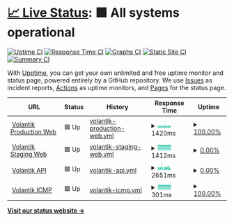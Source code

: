 # [📈 Live Status](https://friesipayung.github.io/uptime-volantik): <!--live status--> **🟩 All systems operational**

[![Uptime CI](https://github.com/friesipayung/uptime-volantik/workflows/Uptime%20CI/badge.svg)](https://github.com/friesipayung/uptime-volantik/actions?query=workflow%3A%22Uptime+CI%22)
[![Response Time CI](https://github.com/friesipayung/uptime-volantik/workflows/Response%20Time%20CI/badge.svg)](https://github.com/friesipayung/uptime-volantik/actions?query=workflow%3A%22Response+Time+CI%22)
[![Graphs CI](https://github.com/friesipayung/uptime-volantik/workflows/Graphs%20CI/badge.svg)](https://github.com/friesipayung/uptime-volantik/actions?query=workflow%3A%22Graphs+CI%22)
[![Static Site CI](https://github.com/friesipayung/uptime-volantik/workflows/Static%20Site%20CI/badge.svg)](https://github.com/friesipayung/uptime-volantik/actions?query=workflow%3A%22Static+Site+CI%22)
[![Summary CI](https://github.com/friesipayung/uptime-volantik/workflows/Summary%20CI/badge.svg)](https://github.com/friesipayung/uptime-volantik/actions?query=workflow%3A%22Summary+CI%22)

With [Upptime](https://upptime.js.org), you can get your own unlimited and free uptime monitor and status page, powered entirely by a GitHub repository. We use [Issues](https://github.com/friesipayung/uptime-volantik/issues) as incident reports, [Actions](https://github.com/friesipayung/uptime-volantik/actions) as uptime monitors, and [Pages](https://friesipayung.github.io/uptime-volantik) for the status page.

<!--start: status pages-->
<!-- This summary is generated by Upptime (https://github.com/upptime/upptime) -->
<!-- Do not edit this manually, your changes will be overwritten -->
<!-- prettier-ignore -->
| URL | Status | History | Response Time | Uptime |
| --- | ------ | ------- | ------------- | ------ |
| <img alt="" src="https://volantik.com/img/logo/volantik.svg" height="13"> [Volantik Production Web](https://volantik.com) | 🟩 Up | [volantik-production-web.yml](https://github.com/friesipayung/uptime-volantik/commits/HEAD/history/volantik-production-web.yml) | <details><summary><img alt="Response time graph" src="./graphs/volantik-production-web/response-time-week.png" height="20"> 1420ms</summary><br><a href="https://friesipayung.github.io/uptime-volantik/history/volantik-production-web"><img alt="Response time 1409" src="https://img.shields.io/endpoint?url=https%3A%2F%2Fraw.githubusercontent.com%2Ffriesipayung%2Fuptime-volantik%2FHEAD%2Fapi%2Fvolantik-production-web%2Fresponse-time.json"></a><br><a href="https://friesipayung.github.io/uptime-volantik/history/volantik-production-web"><img alt="24-hour response time 1443" src="https://img.shields.io/endpoint?url=https%3A%2F%2Fraw.githubusercontent.com%2Ffriesipayung%2Fuptime-volantik%2FHEAD%2Fapi%2Fvolantik-production-web%2Fresponse-time-day.json"></a><br><a href="https://friesipayung.github.io/uptime-volantik/history/volantik-production-web"><img alt="7-day response time 1420" src="https://img.shields.io/endpoint?url=https%3A%2F%2Fraw.githubusercontent.com%2Ffriesipayung%2Fuptime-volantik%2FHEAD%2Fapi%2Fvolantik-production-web%2Fresponse-time-week.json"></a><br><a href="https://friesipayung.github.io/uptime-volantik/history/volantik-production-web"><img alt="30-day response time 1409" src="https://img.shields.io/endpoint?url=https%3A%2F%2Fraw.githubusercontent.com%2Ffriesipayung%2Fuptime-volantik%2FHEAD%2Fapi%2Fvolantik-production-web%2Fresponse-time-month.json"></a><br><a href="https://friesipayung.github.io/uptime-volantik/history/volantik-production-web"><img alt="1-year response time 1409" src="https://img.shields.io/endpoint?url=https%3A%2F%2Fraw.githubusercontent.com%2Ffriesipayung%2Fuptime-volantik%2FHEAD%2Fapi%2Fvolantik-production-web%2Fresponse-time-year.json"></a></details> | <details><summary><a href="https://friesipayung.github.io/uptime-volantik/history/volantik-production-web">100.00%</a></summary><a href="https://friesipayung.github.io/uptime-volantik/history/volantik-production-web"><img alt="All-time uptime 99.97%" src="https://img.shields.io/endpoint?url=https%3A%2F%2Fraw.githubusercontent.com%2Ffriesipayung%2Fuptime-volantik%2FHEAD%2Fapi%2Fvolantik-production-web%2Fuptime.json"></a><br><a href="https://friesipayung.github.io/uptime-volantik/history/volantik-production-web"><img alt="24-hour uptime 100.00%" src="https://img.shields.io/endpoint?url=https%3A%2F%2Fraw.githubusercontent.com%2Ffriesipayung%2Fuptime-volantik%2FHEAD%2Fapi%2Fvolantik-production-web%2Fuptime-day.json"></a><br><a href="https://friesipayung.github.io/uptime-volantik/history/volantik-production-web"><img alt="7-day uptime 100.00%" src="https://img.shields.io/endpoint?url=https%3A%2F%2Fraw.githubusercontent.com%2Ffriesipayung%2Fuptime-volantik%2FHEAD%2Fapi%2Fvolantik-production-web%2Fuptime-week.json"></a><br><a href="https://friesipayung.github.io/uptime-volantik/history/volantik-production-web"><img alt="30-day uptime 99.97%" src="https://img.shields.io/endpoint?url=https%3A%2F%2Fraw.githubusercontent.com%2Ffriesipayung%2Fuptime-volantik%2FHEAD%2Fapi%2Fvolantik-production-web%2Fuptime-month.json"></a><br><a href="https://friesipayung.github.io/uptime-volantik/history/volantik-production-web"><img alt="1-year uptime 99.97%" src="https://img.shields.io/endpoint?url=https%3A%2F%2Fraw.githubusercontent.com%2Ffriesipayung%2Fuptime-volantik%2FHEAD%2Fapi%2Fvolantik-production-web%2Fuptime-year.json"></a></details>
| <img alt="" src="https://volantik.com/img/logo/volantik.svg" height="13"> [Volantik Staging Web](https://staging.volantik.com) | 🟩 Up | [volantik-staging-web.yml](https://github.com/friesipayung/uptime-volantik/commits/HEAD/history/volantik-staging-web.yml) | <details><summary><img alt="Response time graph" src="./graphs/volantik-staging-web/response-time-week.png" height="20"> 1412ms</summary><br><a href="https://friesipayung.github.io/uptime-volantik/history/volantik-staging-web"><img alt="Response time 1404" src="https://img.shields.io/endpoint?url=https%3A%2F%2Fraw.githubusercontent.com%2Ffriesipayung%2Fuptime-volantik%2FHEAD%2Fapi%2Fvolantik-staging-web%2Fresponse-time.json"></a><br><a href="https://friesipayung.github.io/uptime-volantik/history/volantik-staging-web"><img alt="24-hour response time 1451" src="https://img.shields.io/endpoint?url=https%3A%2F%2Fraw.githubusercontent.com%2Ffriesipayung%2Fuptime-volantik%2FHEAD%2Fapi%2Fvolantik-staging-web%2Fresponse-time-day.json"></a><br><a href="https://friesipayung.github.io/uptime-volantik/history/volantik-staging-web"><img alt="7-day response time 1412" src="https://img.shields.io/endpoint?url=https%3A%2F%2Fraw.githubusercontent.com%2Ffriesipayung%2Fuptime-volantik%2FHEAD%2Fapi%2Fvolantik-staging-web%2Fresponse-time-week.json"></a><br><a href="https://friesipayung.github.io/uptime-volantik/history/volantik-staging-web"><img alt="30-day response time 1404" src="https://img.shields.io/endpoint?url=https%3A%2F%2Fraw.githubusercontent.com%2Ffriesipayung%2Fuptime-volantik%2FHEAD%2Fapi%2Fvolantik-staging-web%2Fresponse-time-month.json"></a><br><a href="https://friesipayung.github.io/uptime-volantik/history/volantik-staging-web"><img alt="1-year response time 1404" src="https://img.shields.io/endpoint?url=https%3A%2F%2Fraw.githubusercontent.com%2Ffriesipayung%2Fuptime-volantik%2FHEAD%2Fapi%2Fvolantik-staging-web%2Fresponse-time-year.json"></a></details> | <details><summary><a href="https://friesipayung.github.io/uptime-volantik/history/volantik-staging-web">0.00%</a></summary><a href="https://friesipayung.github.io/uptime-volantik/history/volantik-staging-web"><img alt="All-time uptime 57.33%" src="https://img.shields.io/endpoint?url=https%3A%2F%2Fraw.githubusercontent.com%2Ffriesipayung%2Fuptime-volantik%2FHEAD%2Fapi%2Fvolantik-staging-web%2Fuptime.json"></a><br><a href="https://friesipayung.github.io/uptime-volantik/history/volantik-staging-web"><img alt="24-hour uptime 0.00%" src="https://img.shields.io/endpoint?url=https%3A%2F%2Fraw.githubusercontent.com%2Ffriesipayung%2Fuptime-volantik%2FHEAD%2Fapi%2Fvolantik-staging-web%2Fuptime-day.json"></a><br><a href="https://friesipayung.github.io/uptime-volantik/history/volantik-staging-web"><img alt="7-day uptime 0.00%" src="https://img.shields.io/endpoint?url=https%3A%2F%2Fraw.githubusercontent.com%2Ffriesipayung%2Fuptime-volantik%2FHEAD%2Fapi%2Fvolantik-staging-web%2Fuptime-week.json"></a><br><a href="https://friesipayung.github.io/uptime-volantik/history/volantik-staging-web"><img alt="30-day uptime 57.33%" src="https://img.shields.io/endpoint?url=https%3A%2F%2Fraw.githubusercontent.com%2Ffriesipayung%2Fuptime-volantik%2FHEAD%2Fapi%2Fvolantik-staging-web%2Fuptime-month.json"></a><br><a href="https://friesipayung.github.io/uptime-volantik/history/volantik-staging-web"><img alt="1-year uptime 57.33%" src="https://img.shields.io/endpoint?url=https%3A%2F%2Fraw.githubusercontent.com%2Ffriesipayung%2Fuptime-volantik%2FHEAD%2Fapi%2Fvolantik-staging-web%2Fuptime-year.json"></a></details>
| <img alt="" src="https://volantik.com/img/logo/volantik.svg" height="13"> [Volantik API](https://api.volantik.com/v1/summary) | 🟩 Up | [volantik-api.yml](https://github.com/friesipayung/uptime-volantik/commits/HEAD/history/volantik-api.yml) | <details><summary><img alt="Response time graph" src="./graphs/volantik-api/response-time-week.png" height="20"> 2651ms</summary><br><a href="https://friesipayung.github.io/uptime-volantik/history/volantik-api"><img alt="Response time 1678" src="https://img.shields.io/endpoint?url=https%3A%2F%2Fraw.githubusercontent.com%2Ffriesipayung%2Fuptime-volantik%2FHEAD%2Fapi%2Fvolantik-api%2Fresponse-time.json"></a><br><a href="https://friesipayung.github.io/uptime-volantik/history/volantik-api"><img alt="24-hour response time 1954" src="https://img.shields.io/endpoint?url=https%3A%2F%2Fraw.githubusercontent.com%2Ffriesipayung%2Fuptime-volantik%2FHEAD%2Fapi%2Fvolantik-api%2Fresponse-time-day.json"></a><br><a href="https://friesipayung.github.io/uptime-volantik/history/volantik-api"><img alt="7-day response time 2651" src="https://img.shields.io/endpoint?url=https%3A%2F%2Fraw.githubusercontent.com%2Ffriesipayung%2Fuptime-volantik%2FHEAD%2Fapi%2Fvolantik-api%2Fresponse-time-week.json"></a><br><a href="https://friesipayung.github.io/uptime-volantik/history/volantik-api"><img alt="30-day response time 1678" src="https://img.shields.io/endpoint?url=https%3A%2F%2Fraw.githubusercontent.com%2Ffriesipayung%2Fuptime-volantik%2FHEAD%2Fapi%2Fvolantik-api%2Fresponse-time-month.json"></a><br><a href="https://friesipayung.github.io/uptime-volantik/history/volantik-api"><img alt="1-year response time 1678" src="https://img.shields.io/endpoint?url=https%3A%2F%2Fraw.githubusercontent.com%2Ffriesipayung%2Fuptime-volantik%2FHEAD%2Fapi%2Fvolantik-api%2Fresponse-time-year.json"></a></details> | <details><summary><a href="https://friesipayung.github.io/uptime-volantik/history/volantik-api">0.00%</a></summary><a href="https://friesipayung.github.io/uptime-volantik/history/volantik-api"><img alt="All-time uptime 66.81%" src="https://img.shields.io/endpoint?url=https%3A%2F%2Fraw.githubusercontent.com%2Ffriesipayung%2Fuptime-volantik%2FHEAD%2Fapi%2Fvolantik-api%2Fuptime.json"></a><br><a href="https://friesipayung.github.io/uptime-volantik/history/volantik-api"><img alt="24-hour uptime 0.00%" src="https://img.shields.io/endpoint?url=https%3A%2F%2Fraw.githubusercontent.com%2Ffriesipayung%2Fuptime-volantik%2FHEAD%2Fapi%2Fvolantik-api%2Fuptime-day.json"></a><br><a href="https://friesipayung.github.io/uptime-volantik/history/volantik-api"><img alt="7-day uptime 0.00%" src="https://img.shields.io/endpoint?url=https%3A%2F%2Fraw.githubusercontent.com%2Ffriesipayung%2Fuptime-volantik%2FHEAD%2Fapi%2Fvolantik-api%2Fuptime-week.json"></a><br><a href="https://friesipayung.github.io/uptime-volantik/history/volantik-api"><img alt="30-day uptime 66.81%" src="https://img.shields.io/endpoint?url=https%3A%2F%2Fraw.githubusercontent.com%2Ffriesipayung%2Fuptime-volantik%2FHEAD%2Fapi%2Fvolantik-api%2Fuptime-month.json"></a><br><a href="https://friesipayung.github.io/uptime-volantik/history/volantik-api"><img alt="1-year uptime 66.81%" src="https://img.shields.io/endpoint?url=https%3A%2F%2Fraw.githubusercontent.com%2Ffriesipayung%2Fuptime-volantik%2FHEAD%2Fapi%2Fvolantik-api%2Fuptime-year.json"></a></details>
| <img alt="" src="https://volantik.com/img/logo/volantik.svg" height="13"> [Volantik ICMP](volantik.com) | 🟩 Up | [volantik-icmp.yml](https://github.com/friesipayung/uptime-volantik/commits/HEAD/history/volantik-icmp.yml) | <details><summary><img alt="Response time graph" src="./graphs/volantik-icmp/response-time-week.png" height="20"> 301ms</summary><br><a href="https://friesipayung.github.io/uptime-volantik/history/volantik-icmp"><img alt="Response time 298" src="https://img.shields.io/endpoint?url=https%3A%2F%2Fraw.githubusercontent.com%2Ffriesipayung%2Fuptime-volantik%2FHEAD%2Fapi%2Fvolantik-icmp%2Fresponse-time.json"></a><br><a href="https://friesipayung.github.io/uptime-volantik/history/volantik-icmp"><img alt="24-hour response time 307" src="https://img.shields.io/endpoint?url=https%3A%2F%2Fraw.githubusercontent.com%2Ffriesipayung%2Fuptime-volantik%2FHEAD%2Fapi%2Fvolantik-icmp%2Fresponse-time-day.json"></a><br><a href="https://friesipayung.github.io/uptime-volantik/history/volantik-icmp"><img alt="7-day response time 301" src="https://img.shields.io/endpoint?url=https%3A%2F%2Fraw.githubusercontent.com%2Ffriesipayung%2Fuptime-volantik%2FHEAD%2Fapi%2Fvolantik-icmp%2Fresponse-time-week.json"></a><br><a href="https://friesipayung.github.io/uptime-volantik/history/volantik-icmp"><img alt="30-day response time 298" src="https://img.shields.io/endpoint?url=https%3A%2F%2Fraw.githubusercontent.com%2Ffriesipayung%2Fuptime-volantik%2FHEAD%2Fapi%2Fvolantik-icmp%2Fresponse-time-month.json"></a><br><a href="https://friesipayung.github.io/uptime-volantik/history/volantik-icmp"><img alt="1-year response time 298" src="https://img.shields.io/endpoint?url=https%3A%2F%2Fraw.githubusercontent.com%2Ffriesipayung%2Fuptime-volantik%2FHEAD%2Fapi%2Fvolantik-icmp%2Fresponse-time-year.json"></a></details> | <details><summary><a href="https://friesipayung.github.io/uptime-volantik/history/volantik-icmp">100.00%</a></summary><a href="https://friesipayung.github.io/uptime-volantik/history/volantik-icmp"><img alt="All-time uptime 99.97%" src="https://img.shields.io/endpoint?url=https%3A%2F%2Fraw.githubusercontent.com%2Ffriesipayung%2Fuptime-volantik%2FHEAD%2Fapi%2Fvolantik-icmp%2Fuptime.json"></a><br><a href="https://friesipayung.github.io/uptime-volantik/history/volantik-icmp"><img alt="24-hour uptime 100.00%" src="https://img.shields.io/endpoint?url=https%3A%2F%2Fraw.githubusercontent.com%2Ffriesipayung%2Fuptime-volantik%2FHEAD%2Fapi%2Fvolantik-icmp%2Fuptime-day.json"></a><br><a href="https://friesipayung.github.io/uptime-volantik/history/volantik-icmp"><img alt="7-day uptime 100.00%" src="https://img.shields.io/endpoint?url=https%3A%2F%2Fraw.githubusercontent.com%2Ffriesipayung%2Fuptime-volantik%2FHEAD%2Fapi%2Fvolantik-icmp%2Fuptime-week.json"></a><br><a href="https://friesipayung.github.io/uptime-volantik/history/volantik-icmp"><img alt="30-day uptime 99.97%" src="https://img.shields.io/endpoint?url=https%3A%2F%2Fraw.githubusercontent.com%2Ffriesipayung%2Fuptime-volantik%2FHEAD%2Fapi%2Fvolantik-icmp%2Fuptime-month.json"></a><br><a href="https://friesipayung.github.io/uptime-volantik/history/volantik-icmp"><img alt="1-year uptime 99.97%" src="https://img.shields.io/endpoint?url=https%3A%2F%2Fraw.githubusercontent.com%2Ffriesipayung%2Fuptime-volantik%2FHEAD%2Fapi%2Fvolantik-icmp%2Fuptime-year.json"></a></details>

<!--end: status pages-->

[**Visit our status website →**](https://friesipayung.github.io/uptime-volantik/)
